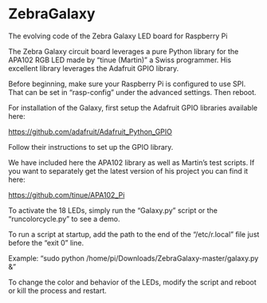 # ZebraGalaxy
The evolving code of the Zebra Galaxy LED board for Raspberry Pi

The Zebra Galaxy circuit board leverages a pure Python library for the APA102 RGB LED made by “tinue (Martin)” a Swiss programmer.  His excellent library leverages the Adafruit GPIO library.

Before beginning, make sure your Raspberry Pi is configured to use SPI.  That can be set in “rasp-config” under the advanced settings.  Then reboot.

For installation of the Galaxy, first setup the Adafruit GPIO libraries available here:

https://github.com/adafruit/Adafruit_Python_GPIO

Follow their instructions to set up the GPIO library.

We have included here the APA102 library as well as Martin’s test scripts.  If you want to separately get the latest version of his project you can find it here:

https://github.com/tinue/APA102_Pi

To activate the 18 LEDs, simply run the “Galaxy.py” script or the “runcolorcycle.py” to see a demo.

To run a script at startup, add the path to the end of the “/etc/r.local” file just before the “exit 0” line.

Example:     “sudo python /home/pi/Downloads/ZebraGalaxy-master/galaxy.py &”

To change the color and behavior of the LEDs, modify the script and reboot or kill the process and restart.

